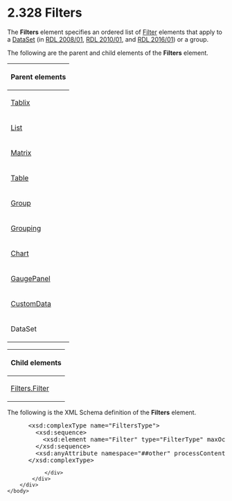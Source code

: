 <html dir="LTR" xmlns:mshelp="http://msdn.microsoft.com/mshelp" xmlns:ddue="http://ddue.schemas.microsoft.com/authoring/2003/5" xmlns:xlink="http://www.w3.org/1999/xlink" xmlns:tool="http://www.microsoft.com/tooltip">
    <head>
        <meta http-equiv="Content-Type" content="text/html; CHARSET=utf-8"></meta>
        <meta name="save" content="history"></meta>
        <title>2.328 Filters</title>
        <xml>
            <mshelp:toctitle title="2.328 Filters"></mshelp:toctitle>
            <mshelp:rltitle title="[MS-RDL]: Filters"></mshelp:rltitle>
            <mshelp:keyword index="A" term="4075354a-2747-4ce0-ba0f-3e32a950f605"></mshelp:keyword>
            <mshelp:attr name="DCSext.ContentType" value="open specification"></mshelp:attr>
            <mshelp:attr name="AssetID" value="4075354a-2747-4ce0-ba0f-3e32a950f605"></mshelp:attr>
            <mshelp:attr name="TopicType" value="kbRef"></mshelp:attr>
            <mshelp:attr name="DCSext.Title" value="[MS-RDL]: Filters" />
        </xml>
    </head>
    <body>
        <div id="header">
            <h1 class="heading">2.328 Filters</h1>
        </div>
        <div id="mainSection">
            <div id="mainBody">
                <div id="allHistory" class="saveHistory"></div>
                <div id="sectionSection0" class="section" name="collapseableSection">
                    

<p>The <b>Filters</b> element specifies an ordered list of <a href="c0f6a66a-1055-4f4d-b1e7-4fc47b588ed2.html">Filter</a> elements that apply
to a <a href="a14782b0-2e2f-4305-83a3-3de3fd750b6a.html">DataSet</a> (in <a href="1e855f94-4617-47e4-b89e-0856c6cb420f.html">RDL 2008/01</a>, <a href="3428e690-a348-4ec7-8a6a-8efb42d2cdee.html">RDL 2010/01</a>, and <a href="52ce3983-2bfc-4e72-9359-42aaf5fe4509.html">RDL 2016/01</a>) or a
group. </p>

<p>The following are the parent and child elements of the <b>Filters</b>
element.</p>

<table>
 <thead>
  <tr>
   <th>
   <p>Parent elements</p>
   </th>
  </tr>
 </thead>
 <tr>
  <td>
  <p><a href="e42fb86e-799a-4202-8845-ac38831efccb.html">Tablix</a>
  </p>
  </td>
 </tr>
 <tr>
  <td>
  <p><a href="ea4c625c-0558-4fb3-b3b8-bde6c160b1e2.html">List</a></p>
  </td>
 </tr>
 <tr>
  <td>
  <p><a href="25419c0a-c7c6-43d7-8ca5-1af842666dcb.html">Matrix</a></p>
  </td>
 </tr>
 <tr>
  <td>
  <p><a href="660db744-699e-4ca3-a2d6-a5cab4bcf9b0.html">Table</a></p>
  </td>
 </tr>
 <tr>
  <td>
  <p><a href="dbfff811-1be7-4e8b-a5d2-6cc522317fbe.html">Group</a></p>
  </td>
 </tr>
 <tr>
  <td>
  <p><a href="7d574154-eefe-4fc1-8b78-3a18b9350e87.html">Grouping</a></p>
  </td>
 </tr>
 <tr>
  <td>
  <p><a href="b0ab5524-7eb2-47a7-a4d3-230f5c8c5526.html">Chart</a></p>
  </td>
 </tr>
 <tr>
  <td>
  <p><a href="f01744d3-79fa-4f30-94bf-a1ffa6bde2ac.html">GaugePanel</a>
  </p>
  </td>
 </tr>
 <tr>
  <td>
  <p><a href="7c5c39bd-6a38-4d28-805b-63959242c268.html">CustomData</a>
  </p>
  </td>
 </tr>
 <tr>
  <td>
  <p>DataSet </p>
  </td>
 </tr>
</table>

<p> </p>

<table>
 <thead>
  <tr>
   <th>
   <p>Child elements</p>
   </th>
  </tr>
 </thead>
 <tr>
  <td>
  <p><a href="b6ae5099-79d2-4be6-b735-b20a8b3b00ed.html">Filters.Filter</a>
  </p>
  </td>
 </tr>
</table>

<p>The following is the XML Schema definition of the <b>Filters</b>
element.</p>

<dl>
<dd>
<div><pre> &lt;xsd:complexType name=&quot;FiltersType&quot;&gt;
   &lt;xsd:sequence&gt;
     &lt;xsd:element name=&quot;Filter&quot; type=&quot;FilterType&quot; maxOccurs=&quot;unbounded&quot; /&gt;
   &lt;/xsd:sequence&gt;
   &lt;xsd:anyAttribute namespace=&quot;##other&quot; processContents=&quot;skip&quot; /&gt;
 &lt;/xsd:complexType&gt;
</pre></div>
</dd></dl>


                </div>
            </div>
        </div>
    </body>
</html>